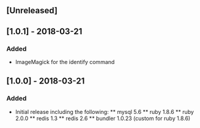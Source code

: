 ## [Unreleased]

## [1.0.1] - 2018-03-21
### Added

* ImageMagick for the identify command

## [1.0.0] - 2018-03-21
### Added

* Initial release including the following:
** mysql 5.6
** ruby 1.8.6
** ruby 2.0.0
** redis 1.3
** redis 2.6
** bundler 1.0.23 (custom for ruby 1.8.6)
